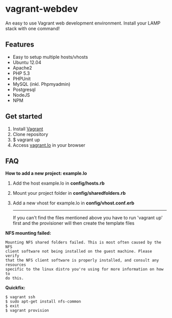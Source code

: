 vagrant-webdev
==============
An easy to use Vagrant web development environment. Install your LAMP stack with one command!

Features
--------
* Easy to setup multiple hosts/vhosts
* Ubuntu 12.04
* Apache2
* PHP 5.3
* PHPUnit
* MySQL (inkl. Phpmyadmin)
* Postgresql
* NodeJS
* NPM

Get started
-----------
1. Install [Vagrant](http://www.vagrantup.com/)
2. Clone repository
3. $ vagrant up
4. Access [vagrant.lo](http://vagrant.lo/) in your browser

FAQ
---

**How to add a new project: example.lo**

1. Add the host example.lo in **config/hosts.rb**
2. Mount your project folder in **config/sharedfolders.rb**
3. Add a new vhost for example.lo in **config/vhost.conf.erb**

    ____________________________________________________________
    If you can't find the files mentioned above you have to run 'vagrant up' first
    and the provisioner will then create the template files

**NFS mounting failed:**

    Mounting NFS shared folders failed. This is most often caused by the NFS
    client software not being installed on the guest machine. Please verify
    that the NFS client software is properly installed, and consult any resources
    specific to the linux distro you're using for more information on how to
    do this.

**Quickfix:**

    $ vagrant ssh
    $ sudo apt-get install nfs-common
    $ exit
    $ vagrant provision
